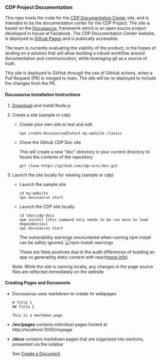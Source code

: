### CDP Project Documentation 

This repo hosts the code for the [CDP Documentation Center](https://cdp-ucsc.github.io/doc) site, and is intended to be 
the documentation center for the CDP Project. The site is based on the [Docusaurus](https://docusaurus.io/), framework which is an open source project developed in house at Facebook. The CDP Documentation Center website, is deployed to [Github Pages](https://pages.github.com/) and is publically accessible. 

The team is currently evaluating the viablitly of the product, in the hopes of landing on a solution that will allow building a robust workflow around documentation and communication, while leveraging git as a source of truth.

This site is deployed to GitHub through the use of GitHub actions, when a Pull Request (PR) is merged to main, The site will be re-deployed to include the changes from the PR.

#### Docusaurus Installation Instructions

1. [Download](https://nodejs.org/en/download) and install Node.js

2. Create a site (sample or cdp)
   * Create your own site to test and edit
     ```
     npx create-docusaurus@latest my-website classic
     ```
   * Clone the Github CDP Doc site
  
     This will create a new "doc" directory in your current directory to house the contents of the repository
     ```
     git clone https://github.com/cdp-ucsc/doc.git
     ```
3. Launch the site locally for viewing (sample or cdp)
   * Launch the sample site
     ```
     cd my-website
     npx docusaurus start
     ```
   * Launch the CDP site locally
     ```
     cd \doc\cdp-docs
     npm install [this command only needs to be run once to load dependencies]
     npx docusaurus start
     ```
     The vulnerability warnings encountered when running npm install can be safely ignored. ![npm-install-warnings](https://user-images.githubusercontent.com/103523675/234999670-ecd06290-202b-4123-bd94-da1d607e8a39.png)
     
     These are false positives due to the audit differences of building an app vs generating static content with react([more info](https://github.com/facebook/create-react-app/issues/11174)).
    
    Note: While the site is running locally, any changes in the page source files are reflected immediately on the website
#### Creating Pages and Documents
* Docusaurus uses markdown to create its webpages
  ```
  # Title 1
  ## Title 2
  
  This is a markdown page
  ```
* **/src/pages** contains individual pages hosted at http://localhost:3000/mypage
* **/docs** contains markdown pages that are organized into sections, presented via the sidebar

  See [Create a Document](https://tutorial.docusaurus.io/docs/tutorial-basics/create-a-document)
